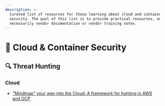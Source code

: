 ```yaml
---
description: >-
  Curated list of resources for those learning about cloud and container
  security. The goal of this list is to provide practical resources, not
  necessarily vendor documentation or vendor training notes.
---
```


# 📒 Cloud & Container Security

## :mag: Threat Hunting

### Cloud&#x20;

* ["Mindmap" your way into the Cloud: A framework for hunting in AWS and GCP](https://www.youtube.com/watch?v=f5n5QAOLIyU)

